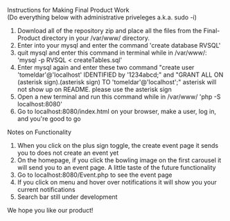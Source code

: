 Instructions for Making Final Product Work  
(Do everything below with administrative priveleges a.k.a. sudo -i)  
1. Download all of the repository zip and place all the files from the Final-Product directory in your /var/www/ directory.  
2. Enter into your mysql and enter the command 'create database RVSQL'  
3. quit mysql and enter this command in terminal while in /var/www/: 'mysql -p RVSQL < createTables.sql'  
4. Enter mysql again and enter these two command "create user 'tomeldar'@'localhost' IDENTIFIED by '1234abcd;" and "GRANT ALL ON (asterisk sign).(asterisk sign) TO 'tomeldar'@'localhost';"  asterisk will not show up on README. please use the asterisk sign  
5. Open a new terminal and run this command while in /var/www/ 'php -S localhost:8080'  
6. Go to localhost:8080/index.html on your browser, make a user, log in, and you're good to go 

Notes on Functionality  
1. When you click on the plus sign toggle, the create event page it sends you to does not create an event yet  
2. On the homepage, if you click the bowling image on the first carousel it will send you to an event page. A little taste of the future functionality  
3. Go to localhost:8080/Event.php to see the event page  
4. If you click on menu and hover over notifications it will show you your current notifications  
5. Search bar still under development  

We hope you like our product!
